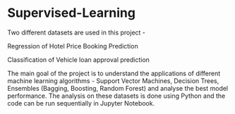 # Supervised-Learning
Two different datasets are used in this project -

Regression of Hotel Price Booking Prediction

Classification of Vehicle loan approval prediction

The main goal of the project is to understand the applications of different machine learning algorithms - Support Vector Machines, Decision Trees, Ensembles (Bagging, Boosting, Random Forest) and analyse the best model performance. The analysis on these datasets is done using Python and the code can be run sequentially in Jupyter Notebook.
